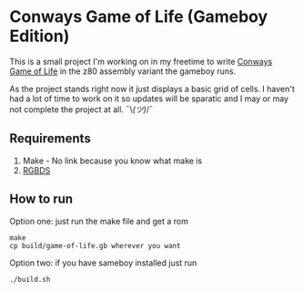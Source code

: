 # Conways Game of Life (Gameboy Edition)
This is a small project I'm working on in my freetime to write [Conways Game of Life](https://en.wikipedia.org/wiki/Conway%27s_Game_of_Life) in the z80 assembly variant the gameboy runs. 

As the project stands right now it just displays a basic grid of cells. I haven't had a lot of time to work on it so updates will be sparatic and I may or may not complete the project at all. ¯\\_(ツ)_/¯ 

## Requirements
1. Make - No link because you know what make is
2. [RGBDS](https://github.com/gbdev/rgbds)

## How to run
Option one: just run the make file and get a rom
```
make
cp build/game-of-life.gb wherever you want
```

Option two: if you have sameboy installed just run 
```
./build.sh
```